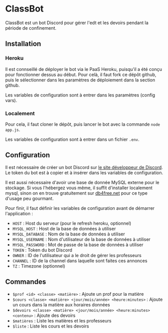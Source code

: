 # ClassBot

ClassBot est un bot Discord pour gérer l'edt et les devoirs pendant la période de confinement.

## Installation

### Heroku

Il est connseillé de déployer le bot via le PaaS Heroku, puisqu'il a été conçu pour fonctionner dessus au début. Pour celà, il faut fork ce dépôt github, puis le sélectionner dans les paramètres de déploiement dans la section github.

Les variables de configuration sont à entrer dans les paramètres (config vars).

### Localement

Pour cela, il faut cloner le dépôt, puis lancer le bot avec la commande `node app.js`.

Les variables de configuration sont à entrer dans un fichier `.env`.

## Configuration

Il est nécessaire de créer un bot Discord sur [le site développeur de Discord](https://discordapp.com/developers/applications). Le token du bot est à copier et à insérer dans les variables de configuration.

Il est aussi nécessaire d'avoir une base de donnée MySQL externe pour le stockage. Si vous l'hébergez vous même, il suffit d'installer localement mysql, sinon on en trouve gratuitement sur [db4free.net](https://www.db4free.net) pour ce type d'usage peu gourmant.

Pour finir, il faut définir les variables de configuration avant de démarrer l'application :

- `HOST` : Host du serveur (pour le refresh heroku, optionnel)
- `MYSQL_HOST` : Host de la base de données à utiliser
- `MYSQL_DATABASE` : Nom de la base de données à utiliser
- `MYSQL_USERNAME` : Nom d'utilisateur de la base de données à utiliser
- `MYSQL_PASSWORD` : Mot de passe de la base de données à utiliser
- `TOKEN` : Token du bot Discord
- `OWNER` : ID de l'utilisateur qui a le droit de gérer les professeurs
- `CHANNEL` : ID de la channel dans laquelle sont faites ces annonces
- `TZ` : Timezone (optionnel)

## Commandes

- `$prof <id> <classe> <matière>` : Ajoute un prof pour la matière
- `$cours <classe> <matière> <jour/mois/année> <heure:minutes>` : Ajoute un cours dans la matière aux horaires données
- `$devoirs <classe> <matière> <jour/mois/année> <heure:minutes> <contenu>` : Ajoute des devoirs
- `$matières` : Liste les matières et les professeurs
- `$liste` : Liste les cours et les devoirs
